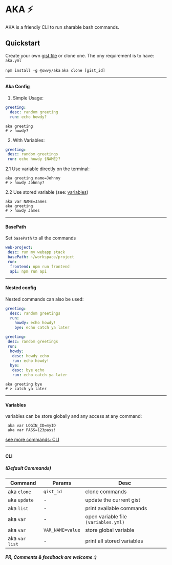 # AKA ⚡️

AKA is a friendly CLI to run sharable bash commands.

## Quickstart

Create your own [gist file](https://gist.github.com/) or clone one.
The ony requirement is to have: `aka.yml`

`npm install -g @owvy/aka`
`aka clone [gist_id]`

---

#### Aka Config

1. Simple Usage:

```yml
greeting:
  desc: random greeting
  run: echo howdy?
```

```shell
aka greeting
# > howdy?
```

2. With Variables:

```yml
greeting:
 desc: random greetings
 run: echo howdy {NAME}?
```

2.1 Use variable directly on the terminal:

```shell
aka greeting name=Johnny
# > howdy Johnny?
```

2.2 Use stored variable (see: [variables](#variables))

```shell
aka var NAME=James
aka greeting
# > howdy James
```

---

#### BasePath

Set `basePath` to all the commands

```yml
web-project:
 desc: run my webapp stack
 basePath: ~/workspace/project
 run:
  frontend: npm run frontend
  api: npm run api
```

---

#### Nested config

Nested commands can also be used:

```yml
greeting:
  desc: random greetings
  run:
    howdy: echo howdy!
    bye: echo catch ya later
```

```yml
greeting:
 desc: random greetings
 run:
  howdy:
   desc: howdy echo
   run: echo howdy!
  bye:
   desc: bye echo
   run: echo catch ya later
```

```shell
aka greeting bye
# > catch ya later
```

---

#### Variables

variables can be store globally and any access at any command:

```shell
 aka var LOGIN_ID=myID
 aka var PASS=123pass!
```

[see more commands: CLI](#cli)

---

#### CLI

##### (Default Commands)

| Command        | Params           | Desc                                 |
| -------------- | ---------------- | ------------------------------------ |
| aka `clone`    | `gist_id`        | clone commands                       |
| aka `update`   | -                | update the current gist              |
| aka `list`     | -                | print available commands             |
| aka `var`      | -                | open variable file `(variables.yml)` |
| aka `var`      | `VAR_NAME=value` | store global variable                |
| aka `var list` | -                | print all stored variables           |

##### PR, Comments & feedback are welcome :)
